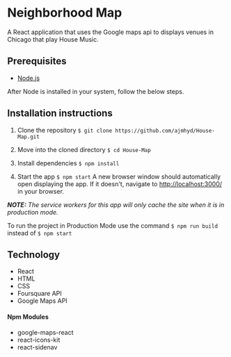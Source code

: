 # Neighborhood Map
A React application that uses the Google maps api to displays venues in Chicago that play House Music.

## Prerequisites
* [Node.js](https://nodejs.org/en/)

After Node is installed in your system, follow the below steps.

## Installation instructions
1. Clone the repository
```$ git clone https://github.com/ajmhyd/House-Map.git```

2. Move into the cloned directory
```$ cd House-Map```

3. Install dependencies
```$ npm install```

4. Start the app
```$ npm start```
A new browser window should automatically open displaying the app.  If it doesn't, navigate to [http://localhost:3000/](http://localhost:3000/) in your browser.

***NOTE:*** *The service workers for this app will only cache the site when it is in production mode.*

To run the project in Production Mode use the command
```$ npm run build``` instead of ```$ npm start```

## Technology
- React
- HTML
- CSS
- Foursquare API
- Google Maps API
#### Npm Modules
- google-maps-react
- react-icons-kit
- react-sidenav

